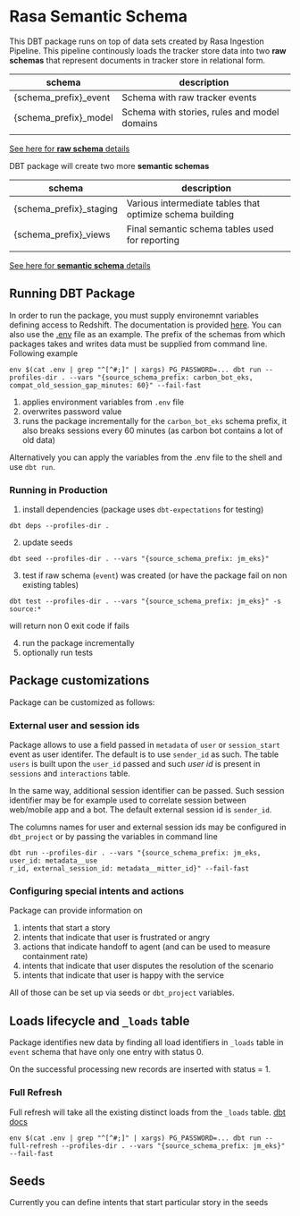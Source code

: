 # Rasa Semantic Schema
This DBT package runs on top of data sets created by Rasa Ingestion Pipeline. This pipeline continously loads the tracker store data into two **raw schemas** that represent documents in tracker store in relational form.

| schema                | description                                  |
| --------------------- | -------------------------------------------- |
| {schema_prefix}_event | Schema with raw tracker events               |
| {schema_prefix}_model | Schema with stories, rules and model domains |
|                       |                                              |

[See here for **raw schema** details](README_RAW_SCHEMA.md)


DBT package will create two more **semantic schemas**

| schema                  | description                                               |
| ----------------------- | --------------------------------------------------------- |
| {schema_prefix}_staging | Various intermediate tables that optimize schema building |
| {schema_prefix}_views   | Final semantic schema tables used for reporting           |
|                         |                                                           |

[See here for **semantic schema** details](README_SCHEMA.md)

## Running DBT Package
In order to run the package, you must supply environemnt variables defining access to Redshift. The documentation is provided [here](https://github.com/scale-vector/rasa_data_ingestion_deployment/blob/master/autopoiesis/DEPLOYMENT.md#redshift-access). You can also use the [.env](.env) file as an example.
The prefix of the schemas from which packages takes and writes data must be supplied from command line.
Following example
```
env $(cat .env | grep "^[^#;]" | xargs) PG_PASSWORD=... dbt run --profiles-dir . --vars "{source_schema_prefix: carbon_bot_eks, compat_old_session_gap_minutes: 60}" --fail-fast
```
1. applies environment variables from `.env` file
2. overwrites password value
3. runs the package incrementally for the `carbon_bot_eks` schema prefix, it also breaks sessions every 60 minutes (as carbon bot contains a lot of old data)

Alternatively you can apply the variables from the .env file to the shell and use `dbt run`.

### Running in Production
1. install dependencies (package uses `dbt-expectations` for testing)
```
dbt deps --profiles-dir .
```
2. update seeds
```
dbt seed --profiles-dir . --vars "{source_schema_prefix: jm_eks}"
```
3. test if raw schema (`event`) was created (or have the package fail on non existing tables)
```
dbt test --profiles-dir . --vars "{source_schema_prefix: jm_eks}" -s source:*
```
will return non 0 exit code if fails

4. run the package incrementally
5. optionally run tests

## Package customizations
Package can be customized as follows:

### External user and session ids
Package allows to use a field passed in `metadata` of `user` or `session_start` event as user identifer. The default is to use `sender_id` as such. The table `users` is built upon the `user_id` passed and such *user id* is present in `sessions` and `interactions` table.

In the same way, additional session identifier can be passed. Such session identifier may be for example used to correlate session between web/mobile app and a bot. The default external session id is `sender_id`.

The columns names for user and external session ids may be configured in `dbt_project` or by passing the variables in command line

```
dbt run --profiles-dir . --vars "{source_schema_prefix: jm_eks, user_id: metadata__use
r_id, external_session_id: metadata__mitter_id}" --fail-fast
```

### Configuring special intents and actions
Package can provide information on 

1. intents that start a story
2. intents that indicate that user is frustrated or angry
3. actions that indicate handoff to agent (and can be used to measure containment rate)
4. intents that indicate that user disputes the resolution of the scenario
5. intents that indicate that user is happy with the service

All of those can be set up via seeds or `dbt_project` variables.

## Loads lifecycle and `_loads` table
Package identifies new data by finding all load identifiers in `_loads` table in `event` schema that have only one entry with status 0.

On the successful processing new records are inserted with status = 1.

### Full Refresh
Full refresh will take all the existing distinct loads from the `_loads` table.
[dbt docs](https://docs.getdbt.com/docs/building-a-dbt-project/building-models/configuring-incremental-models#what-if-the-columns-of-my-incremental-model-change)
```
env $(cat .env | grep "^[^#;]" | xargs) PG_PASSWORD=... dbt run --full-refresh --profiles-dir . --vars "{source_schema_prefix: jm_eks}" --fail-fast
```
## Seeds
Currently you can define intents that start particular story in the seeds